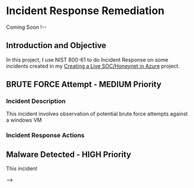 # Incident Response Remediation

Coming Soon
!--

## Introduction and Objective

In this project, I use NIST 800-61 to do Incident Response on some incidents created in my [Creating a Live SOC/Honeynet in Azure](https://github.com/wadegamache/Azure-SOC-Honeynet) project. 


## BRUTE FORCE Attempt - MEDIUM Priority



### Incident Description

This incident involves observation of potential brute force attempts against a windows VM

### Incident Response Actions



## Malware Detected - HIGH Priority

This incident 


-->
